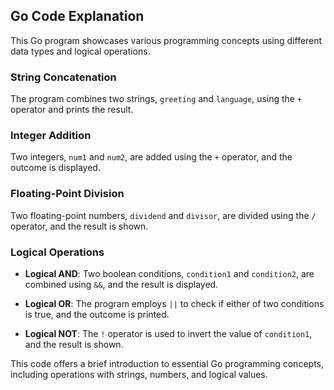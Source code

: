 ## Go Code Explanation

This Go program showcases various programming concepts using different data types and logical operations.

### String Concatenation

The program combines two strings, `greeting` and `language`, using the `+` operator and prints the result.

### Integer Addition

Two integers, `num1` and `num2`, are added using the `+` operator, and the outcome is displayed.

### Floating-Point Division

Two floating-point numbers, `dividend` and `divisor`, are divided using the `/` operator, and the result is shown.

### Logical Operations

- **Logical AND**: Two boolean conditions, `condition1` and `condition2`, are combined using `&&`, and the result is displayed.

- **Logical OR**: The program employs `||` to check if either of two conditions is true, and the outcome is printed.

- **Logical NOT**: The `!` operator is used to invert the value of `condition1`, and the result is shown.

This code offers a brief introduction to essential Go programming concepts, including operations with strings, numbers, and logical values.